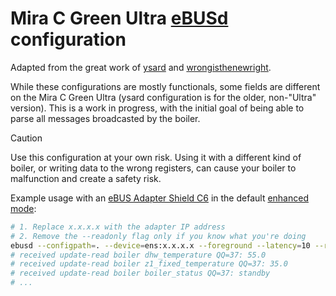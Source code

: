 # Mira C Green Ultra [eBUSd](https://github.com/john30/ebusd) configuration

Adapted from the great work of [ysard](https://github.com/ysard/ebusd_configuration_chaffoteaux_bridgenet) and [wrongisthenewright](https://github.com/wrongisthenewright/ebusd-configuration-ariston-bridgenet).

While these configurations are mostly functionals, some fields are different on the Mira C Green Ultra (ysard configuration is for the older, non-"Ultra" version). This is a work in progress, with the initial goal of being able to parse all messages broadcasted by the boiler.

> [!CAUTION]
> Use this configuration at your own risk. Using it with a different kind of boiler, or writing data to the wrong registers, can cause your boiler to malfunction and create a safety risk.

Example usage with an [eBUS Adapter Shield C6](https://adapter.ebusd.eu/v5-c6/index.en.html) in the default [enhanced mode](https://github.com/john30/ebusd/blob/master/docs/enhanced_proto.md):

```bash
# 1. Replace x.x.x.x with the adapter IP address
# 2. Remove the --readonly flag only if you know what you're doing
ebusd --configpath=. --device=ens:x.x.x.x --foreground --latency=10 --readonly
# received update-read boiler dhw_temperature QQ=37: 55.0
# received update-read boiler z1_fixed_temperature QQ=37: 35.0
# received update-read boiler boiler_status QQ=37: standby
# ...
```

